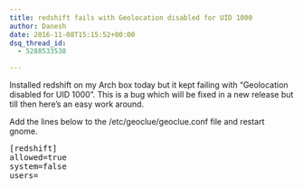 ```yaml
---
title: redshift fails with Geolocation disabled for UID 1000
author: Danesh
date: 2016-11-08T15:15:52+00:00
dsq_thread_id:
  - 5288533538

---
```

Installed redshift on my Arch box today but it kept failing with &#8220;Geolocation disabled for UID 1000&#8221;. This is a bug which will be fixed in a new release but till then here&#8217;s an easy work around.

Add the lines below to the /etc/geoclue/geoclue.conf file and restart gnome.

<pre class="">[redshift]
allowed=true
system=false
users=</pre>

&nbsp;